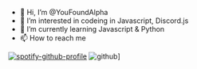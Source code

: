 - 👋 Hi, I’m @YouFoundAlpha
- 👀 I’m interested in codeing in Javascript, Discord.js
- 🌱 I’m currently learning Javascript & Python
- 📫 How to reach me

<!---
YouFoundAlpha/YouFoundAlpha is a ✨ special ✨ repository because its `README.md` (this file) appears on your GitHub profile.
You can click the Preview link to take a look at your changes.
--->
[![spotify-github-profile](https://spotify-github-profile.vercel.app/api/view?uid=pse89k5gpgud4vnulv2lcdzvk&cover_image=true&theme=default&bar_color=ae00ff&bar_color_cover=false)](https://spotify-github-profile.vercel.app/api/view?uid=pse89k5gpgud4vnulv2lcdzvk&redirect=true)
![github](https://img.shields.io/badge/GitHub-000000?style=for-the-badge&logo=GitHub&logoColor=white)]

